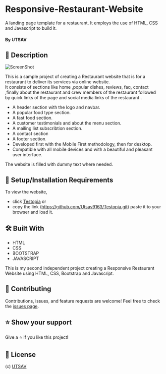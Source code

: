 
# Responsive-Restaurant-Website

A landing page template for a restaurant. It employs the use of HTML, CSS and Javascript to build it.

#### By **UTSAV**

## 📖 Description

![ScreenShot]()

This is a sample project of creating a Restaurant website that is for a restaurant to deliver its services via online website.
<br>
It consists of sections like home ,popular dishes, reviews, faq, contact ,finally about the restaurant and crew members of the restaurant followed by quick links of the page and social media links of the restaurant .

* A header section with the logo and navbar.
* A popular food type section.
* A fast food section.
* A customer testimonials and about the menu section.
* A mailing list subscribtion section.
* A contact section
* A footer section.
* Developed first with the Mobile First methodology, then for desktop.
* Compatible with all mobile devices and with a beautiful and pleasant user interface.

The website is filled with dummy text where needed. 


## 🚀 Setup/Installation Requirements

To view the website, 
* click [Testopia](https://github.com/Utsav9163/Testopia.git)
or 
* copy the link (https://github.com/Utsav9163/Testopia.git) paste it to your browser and load it.  

## 🛠 Built With

* HTML
* CSS
* BOOTSTRAP
* JAVASCRIPT

This is my second independent project creating a Responsive Restaurant Website using HTML, CSS, Bootstrap and Javascript.


## 🤝 Contributing 

Contributions, issues, and feature requests are welcome! Feel free to check the [issues page](/issues).

## ⭐️ Show your support 

Give a ⭐️ if you like this project!


## 📝 License


 (c) [UTSAV](https://github.com/Utsav9163) 
